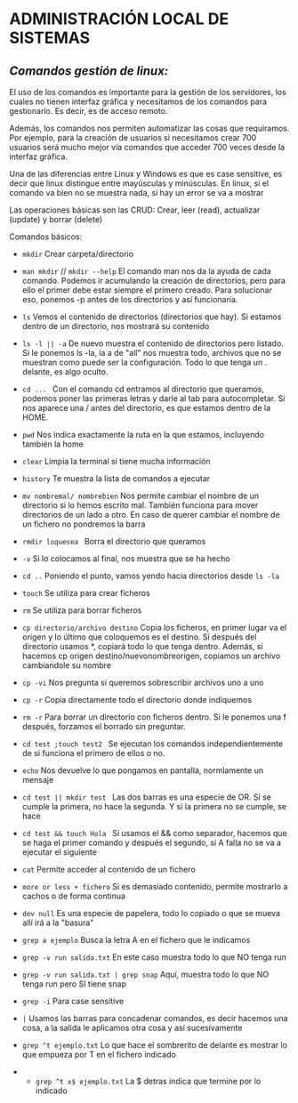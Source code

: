 # ADMINISTRACIÓN LOCAL DE SISTEMAS  

## ***Comandos gestión de linux:***  
El uso de los comandos es importante para la gestión de los servidores, los cuales no tienen interfaz gráfica y necesitamos de los comandos para gestionarlo. Es decir, es de acceso remoto.  

Además, los comandos nos permiten automatizar las cosas que requiramos. Por ejemplo, para la creación de usuarios si necesitamos crear 700 usuarios será mucho mejor vía comandos que acceder 700 veces desde la interfaz gráfica.  

Una de las diferencias entre Linux y Windows es que es case sensitive, es decir que linux distingue entre mayúsculas y minúsculas. En linux, si el comando va bien no se muestra nada, si hay un error se va a mostrar

Las operaciones básicas son las CRUD: Crear, leer (read), actualizar (update) y borrar (delete)

Comandos básicos:  

- ```mkdir``` Crear carpeta/directorio 
- ```man mkdir``` // ```mkdir --help``` El comando man nos da la ayuda de cada comando. Podemos ir acumulando la creación de directorios, pero para ello el primer debe estar siempre el primero creado. Para solucionar eso, ponemos -p antes de los directorios y así funcionaría.
- ```ls``` Vemos el contenido de directorios (directorios que hay). Si estamos dentro de un directorio, nos mostrará su contenido
- ```ls -l || -a``` De nuevo muestra el contenido de directorios pero listado. Si le ponemos ls -la, la a de "all" nos muestra todo, archivos que no se muestran como puede ser la configuración. Todo lo que tenga un . delante, es algo oculto. 
- ```cd ... ``` Con el comando cd entramos al directorio que queramos, podemos poner las primeras letras y darle al tab para autocompletar. Si nos aparece una / antes del directorio, es que estamos dentro de la HOME.
- ```pwd``` Nos indica exactamente la ruta en la que estamos, incluyendo también la home
- ```clear``` Limpia la terminal si tiene mucha información
- ```history``` Te muestra la lista de comandos a ejecutar
- ```mv nombremal/ nombrebien``` Nos permite cambiar el nombre de un directorio si lo hemos escrito mal. También funciona para mover directorios de un lado a otro. En caso de querer cambiar el nombre de un fichero no pondremos la barra
- ```rmdir loquesea ``` Borra el directorio que queramos  
- ```-v``` Si lo colocamos al final, nos muestra que se ha hecho  
- ```cd ..``` Poniendo el punto, vamos yendo hacia directorios desde ```ls -la```
- ```touch``` Se utiliza para crear ficheros  
- ```rm``` Se utiliza para borrar ficheros   
- ```cp directorio/archivo destino``` Copia los ficheros, en primer lugar va el origen y lo último que coloquemos es el destino. Si después del directorio usamos *, copiará todo lo que tenga dentro. Además, si hacemos cp origen destino/nuevonombreorigen, copiamos un archivo cambiandole su nombre 

- ```cp -vi``` Nos pregunta si queremos sobrescribir archivos uno a uno  
- ```cp -r``` Copia directamente todo el directorio donde indiquemos  
- ```rm -r``` Para borrar un directorio con ficheros dentro. Si le ponemos una f después, forzamos el borrado sin preguntar. 
- ```cd test ;touch test2 ``` Se ejecutan los comandos independientemente de si funciona el primero de ellos o no.
- ```echo``` Nos devuelve lo que pongamos en pantalla, normlamente un mensaje
- ```cd test || mkdir test ``` Las dos barras es una especie de OR. Si se cumple la primera, no hace la segunda. Y si la primera no se cumple, se hace
- ```cd test && touch Hola ``` Si usamos el && como separador, hacemos que se haga el primer comando y después el segundo, si A falla no se va a ejecutar el siguiente
- ```cat``` Permite acceder al contenido de un fichero
- ```more or less + fichero``` Si es demasiado contenido, permite mostrarlo a cachos o de forma continua
- ```dev null``` Es una especie de papelera, todo lo copiado o que se mueva allí irá a la "basura"
- ```grep a ejemplo``` Busca la letra A en el fichero que le indicamos
- ```grep -v run salida.txt``` En este caso muestra todo lo que NO tenga run 
- ```grep -v run salida.txt | grep snap``` Aquí, muestra todo lo que NO tenga run pero SI tiene snap
- ```grep -i``` Para case sensitive
- ```|``` Usamos las barras para concadenar comandos, es decir hacemos una cosa, a la salida le aplicamos otra cosa y así sucesivamente
- ```grep ^t ejemplo.txt``` Lo que hace el sombrerito de delante es mostrar lo que empueza por T en el fichero indicado  
- - ```grep ^t x$ ejemplo.txt``` La $ detras indica que termine por lo indicado

